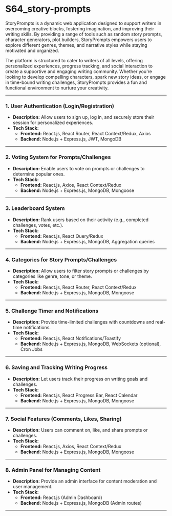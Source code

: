 # S64_story-prompts
StoryPrompts is a dynamic web application designed to support writers in overcoming creative blocks, fostering imagination, and improving their writing skills. By providing a range of tools such as random story prompts, character generators, plot builders, StoryPrompts empowers users to explore different genres, themes, and narrative styles while staying motivated and organized.

The platform is structured to cater to writers of all levels, offering personalized experiences, progress tracking, and social interaction to create a supportive and engaging writing community. Whether you're looking to develop compelling characters, spark new story ideas, or engage in time-bound writing challenges, StoryPrompts provides a fun and functional environment to nurture your creativity.

---

### **1. User Authentication (Login/Registration)**
   - **Description:** Allow users to sign up, log in, and securely store their session for personalized experiences.
   - **Tech Stack:**
     - **Frontend:** React.js, React Router, React Context/Redux, Axios
     - **Backend:** Node.js + Express.js, JWT, MongoDB

---

### **2. Voting System for Prompts/Challenges**
   - **Description:** Enable users to vote on prompts or challenges to determine popular ones.
   - **Tech Stack:**
     - **Frontend:** React.js, Axios, React Context/Redux
     - **Backend:** Node.js + Express.js, MongoDB, Mongoose

---

### **3. Leaderboard System**
   - **Description:** Rank users based on their activity (e.g., completed challenges, votes, etc.).
   - **Tech Stack:**
     - **Frontend:** React.js, React Query/Redux
     - **Backend:** Node.js + Express.js, MongoDB, Aggregation queries

---

### **4. Categories for Story Prompts/Challenges**
   - **Description:** Allow users to filter story prompts or challenges by categories like genre, tone, or theme.
   - **Tech Stack:**
     - **Frontend:** React.js, React Router, React Context/Redux
     - **Backend:** Node.js + Express.js, MongoDB, Mongoose

---

### **5. Challenge Timer and Notifications**
   - **Description:** Provide time-limited challenges with countdowns and real-time notifications.
   - **Tech Stack:**
     - **Frontend:** React.js, React Notifications/Toastify
     - **Backend:** Node.js + Express.js, MongoDB, WebSockets (optional), Cron Jobs

---

### **6. Saving and Tracking Writing Progress**
   - **Description:** Let users track their progress on writing goals and challenges.
   - **Tech Stack:**
     - **Frontend:** React.js, React Progress Bar, React Calendar 
     - **Backend:** Node.js + Express.js, MongoDB, Mongoose

---

### **7. Social Features (Comments, Likes, Sharing)**
   - **Description:** Users can comment on, like, and share prompts or challenges.
   - **Tech Stack:**
     - **Frontend:** React.js, Axios, React Context/Redux
     - **Backend:** Node.js + Express.js, MongoDB, Mongoose

---

### **8. Admin Panel for Managing Content**
   - **Description:** Provide an admin interface for content moderation and user management.
   - **Tech Stack:**
     - **Frontend:** React.js (Admin Dashboard)
     - **Backend:** Node.js + Express.js, MongoDB (Admin routes)

---